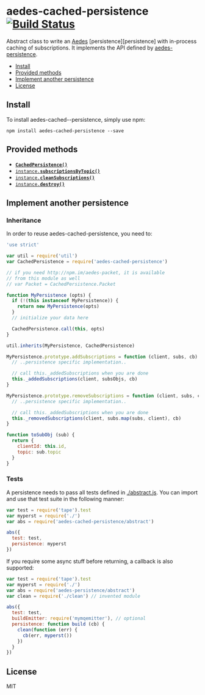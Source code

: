 # aedes-cached-persistence&nbsp;&nbsp;[![Build Status](https://travis-ci.org/mcollina/aedes-cached-persistence.svg)](https://travis-ci.org/mcollina/aedes-cached-persistence)

Abstract class to write an [Aedes][aedes] [persistence][persistence] with in-process caching of subscriptions.
It implements the API defined by [aedes-persistence](persistence).

* [Install](#install)
* [Provided methods](#api)
* [Implement another persistence](#implement)
* [License](#license)

<a name="install"></a>
## Install
To install aedes-cached--persistence, simply use npm:

```
npm install aedes-cached-persistence --save
```

## Provided methods

  * <a href="http://github.com/mcollina/aedes-persistence#constructor"><code><b>CachedPersistence()</b></code></a>
  * <a href="http://github.com/mcollina/aedes-persistence#subscriptionsByTopic"><code>instance.<b>subscriptionsByTopic()</b></code></a>
  * <a href="http://github.com/mcollina/aedes-persistence#cleanSubscriptions"><code>instance.<b>cleanSubscriptions()</b></code></a>
  * <a href="http://github.com/mcollina/aedes-persistence#destroy"><code>instance.<b>destroy()</b></code></a>

## Implement another persistence

### Inheritance

In order to reuse aedes-cached-persistence, you need to:

```js
'use strict'

var util = require('util')
var CachedPersistence = require('aedes-cached-persistence')

// if you need http://npm.im/aedes-packet, it is available
// from this module as well
// var Packet = CachedPersistence.Packet

function MyPersistence (opts) {
  if (!(this instanceof MyPersistence)) {
    return new MyPersistence(opts)
  }
  // initialize your data here

  CachedPersistence.call(this, opts)
}

util.inherits(MyPersistence, CachedPersistence)

MyPersistence.prototype.addSubscriptions = function (client, subs, cb) {
  // ..persistence specific implementation..

  // call this._addedSubscriptions when you are done
  this._addedSubscriptions(client, subsObjs, cb)
}

MyPersistence.prototype.removeSubscriptions = function (client, subs, cb) {
  // ..persistence specific implementation..

  // call this._addedSubscriptions when you are done
  this._removedSubscriptions(client, subs.map(subs, client), cb)
}

function toSubObj (sub) {
  return {
    clientId: this.id,
    topic: sub.topic
  }
}
```

### Tests

A persistence needs to pass all tests defined in
[./abstract.js](./abstract.js). You can import and use that test suite
in the following manner:

```js
var test = require('tape').test
var myperst = require('./')
var abs = require('aedes-cached-persistence/abstract')

abs({
  test: test,
  persistence: myperst
})
```

If you require some async stuff before returning, a callback is also
supported:

```js
var test = require('tape').test
var myperst = require('./')
var abs = require('aedes-persistence/abstract')
var clean = require('./clean') // invented module

abs({
  test: test,
  buildEmitter: require('mymqemitter'), // optional
  persistence: function build (cb) {
    clean(function (err) {
      cb(err, myperst())
    })
  }
})
```

## License

MIT

[aedes]: http://npm.im/aedes
[aedes-persistence]: http://npm.im/aedes-persistence
